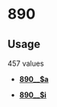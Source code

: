 # 890

## Usage

457 values

-   **[890\_\_$a](../../tags/890/890__a-1.md)**  

-   **[890\_\_$i](../../tags/890/890__i-2.md)**  



